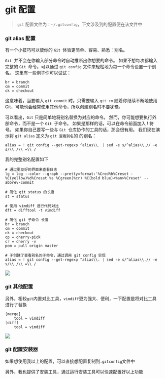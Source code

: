 # git 配置

> `git` 配置文件为：`~/.gitconfig`，下文涉及到的配置便在该文件中

### git alias 配置

有一个小技巧可以使你的 `Git `体验更简单、容易、熟悉：别名。 

`Git `并不会在你输入部分命令时自动推断出你想要的命令。 如果不想每次都输入完整的 `Git `命令，可以通过 `git config` 文件来轻松地为每一个命令设置一个别名。 这里有一些例子你可以试试：

```shell
br = branch
cm = commit
ck = checkout
```

这意味着，当要输入 `git commit` 时，只需要输入 `git cm` 随着你继续不断地使用 Git，可能也会经常使用其他命令，所以创建别名时不要犹豫。

可以看出，`Git` 只是简单地将别名替换为对应的命令。 然而，你可能想要执行外部命令，而不是一个 `Git `子命令。 如果是那样的话，可以在命令前面加入 ! 符号。 如果你自己要写一些与 `Git `仓库协作的工具的话，那会很有用。 我们现在演示将 `git alias` 定义为 `git 查看别名`的 的别名：

```shell
alias = ! git config --get-regexp ^alias\\. | sed -e s/^alias\\.// -e s/\\ /\\ =\\ /
```

我的完整别名配置如下

```shell
# 通过更友好的界面来查看日志
lg = log --color --graph --pretty=format:'%Cred%h%Creset -%C(yellow)%d%Creset %s %Cgreen(%cr) %C(bold blue)<%an>%Creset' --abbrev-commit

# 简化 git status 的长度
st = status

# 使用 vimdiff 进行代码对比
dft = difftool -t vimdiff

# 简化 git 子命令 长度
br = branch
cm = commit
ck = checkout
cp = cherry-pick
cr = cherry -v
pom = pull origin master

# 于创建了查看别名的子命令，通过调用 git config 实现
alias = ! git config --get-regexp ^alias\\. | sed -e s/^alias\\.// -e s/\\ /\\ =\\ /

```

![](https://fudongdong-statics.oss-cn-beijing.aliyuncs.com/images/20220204/da2b9ec480b74e9e95ecfd5d59572d7a.png)


### git 其他配置

另外，相较`git`内置对比工具，`vimdiff`更为强大、便利，一下配置是将对比工具进行了替换

```shell
[merge]
	tool = vimdiff
[diff]
	tool = vimdiff
```

![](https://fudongdong-statics.oss-cn-beijing.aliyuncs.com/images/20220204/17be65c295f44100bb7802a6f43d8ec0.png)



### git 配置安装器

如果想使用我以上的配置，可以直接想配置复制到`.gitconfig`文件中

另外，我也提供了安装工具，通过运行安装工具可以快速配置好以上功能
